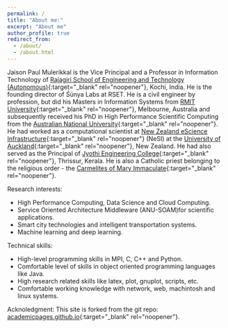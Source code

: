 ```yaml
---
permalink: /
title: "About me:"
excerpt: "About me"
author_profile: true
redirect_from: 
  - /about/
  - /about.html
---
```

Jaison Paul Mulerikkal is the Vice Principal and a Professor in Information Technology of [Rajagiri School of Engineering and Technology (Autonomous)](http://www.rajagiritech.ac.in){:target="_blank" rel="noopener"}, Kochi, India. He is the founding director of Śūnya Labs at RSET. He is a civil engineer by profession, but did his Masters in Information Systems from [RMIT University](http://www.rmit.edu.au){:target="_blank" rel="noopener"}, Melbourne, Australia and subsequently received his PhD in High Performance Scientific Computing from the [Australian National University](http://www.anu.edu.au){:target="_blank" rel="noopener"}. He had worked as a computational scientist at [New Zealand eScience Infrastructure](https://www.nesi.org.nz){:target="_blank" rel="noopener"} (NeSI) at the [University of Auckland](https://www.auckland.ac.nz){:target="_blank" rel="noopener"}, New Zealand. He had also served as the Principal of [Jyothi Engineering College](http://www.jecc.ac.in){:target="_blank" rel="noopener"}, Thrissur, Kerala. He is also a Catholic priest belonging to the religious order - the [Carmelites of Mary Immaculate](http://www.cmi.org.in/){:target="_blank" rel="noopener"}. 

Research interests:
  - High Performance Computing, Data Science and Cloud Computing.
  - Service Oriented Architecture Middleware (ANU-SOAM)for scientific applications.
  - Smart city technologies and intelligent transportation systems.
  - Machine learning and deep learning. 

Technical skills:    
  - High-level programming skills in MPI, C, C++ and Python. 
  - Comfortable level of skills in object oriented programming languages like Java. 
  - High research related skills like latex, plot, gnuplot, scripts, etc. 
  - Comfortable working knowledge with network, web, machintosh and linux systems.


Acknoledgment: This site is forked from the git repo: [academicpages.github.io](https://academicpages.github.io/){:target="_blank" rel="noopener"}. 

